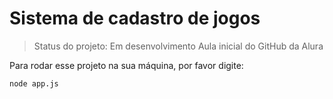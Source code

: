 <h1>Sistema de cadastro de jogos</h1>

> Status do projeto: Em desenvolvimento
> Aula inicial do GitHub da Alura

Para rodar esse projeto na sua máquina, por favor digite:

```
node app.js
```
